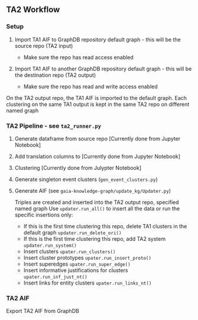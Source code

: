 ## TA2 Workflow
### Setup
1. Import TA1 AIF to GraphDB repository default graph - this will be the source repo (TA2 input)

   * Make sure the repo has read access enabled
   
2. Import TA1 AIF to another GraphDB repository default graph - this will be the destination repo (TA2 output)

   * Make sure the repo has read and write access enabled
   
On the TA2 output repo, the TA1 AIF is imported to the default graph.
Each clustering on the same TA1 output is kept in the same TA2 repo on different named graph

### TA2 Pipeline - see `ta2_runner.py`
1. Generate dataframe from source repo [Currently done from Jupyter Notebook]
2. Add translation columns to  [Currently done from Jupyter Notebook]
3. Clustering [Currently done from Julypter Notebook]
4. Generate singleton event clusters (`gen_event_clusters.py`)
5. Generate AIF (see `gaia-knowledge-graph/update_kg/Updater.py`)

    Triples are created and inserted into the TA2 output repo, specified named graph
    Use ```updater.run_all()``` to insert all the data or run the specific insertions only:
    
      * If this is the first time clustering this repo, delete TA1 clusters in the default graph 
      ```updater.run_delete_ori()```
      * If this is the first time clustering this repo, add TA2 system
      ```updater.run_system()```
      * Insert clusters
      ```upater.run_clusters()```
      * Insert cluster prototypes
      ```upater.run_insert_proto()```
      * Insert superedges
      ```upater.run_super_edge()```
      * Insert informative justifications for clusters
      ```upater.run_inf_just_nt()```
      * Insert links for entity clusters
      ```upater.run_links_nt()```

### TA2 AIF
Export TA2 AIF from GraphDB 